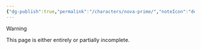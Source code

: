 ```yaml
---
{"dg-publish":true,"permalink":"/characters/nova-prime/","noteIcon":"default"}
---
```

  
>[!warning] 
>This page is either entirely or partially incomplete. 
